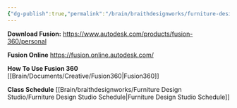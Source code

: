 ```yaml
---
{"dg-publish":true,"permalink":"/brain/braithdesignworks/furniture-design-studio/idsgn-107-furniture-design-studio/"}
---
```


**Download Fusion:**
https://www.autodesk.com/products/fusion-360/personal

**Fusion Online**
https://fusion.online.autodesk.com/

**How To Use Fusion 360**
[[Brain/Documents/Creative/Fusion360\|Fusion360]]

**Class Schedule**
[[Brain/braithdesignworks/Furniture Design Studio/Furniture Design Studio Schedule\|Furniture Design Studio Schedule]]
